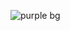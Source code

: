 ![purple bg](https://user-images.githubusercontent.com/94157158/142382628-2551cf98-1aee-46dd-8852-4d075f2daa5a.png)

